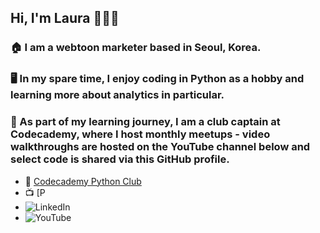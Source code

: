 ## Hi, I'm Laura 👱‍♀️👋 

### 🏠 I am a webtoon marketer based in Seoul, Korea. 

### 🖥️ In my spare time, I enjoy coding in Python as a hobby and learning more about analytics in particular. 

### 🤝 As part of my learning journey, I am a club captain at Codecademy, where I host monthly meetups - video walkthroughs are hosted on the YouTube channel below and select code is shared via this GitHub profile.  


- 🐍 [Codecademy Python Club](https://community.codecademy.com/c/python-club/)
- 📺 [P
- ![LinkedIn](https://img.shields.io/badge/linkedin-000000?style=for-the-badge&logo=linkedin&logoColor=blue)
- ![YouTube](https://img.shields.io/badge/youtube-000000?style=for-the-badge&logo=youtube&logoColor=red)


